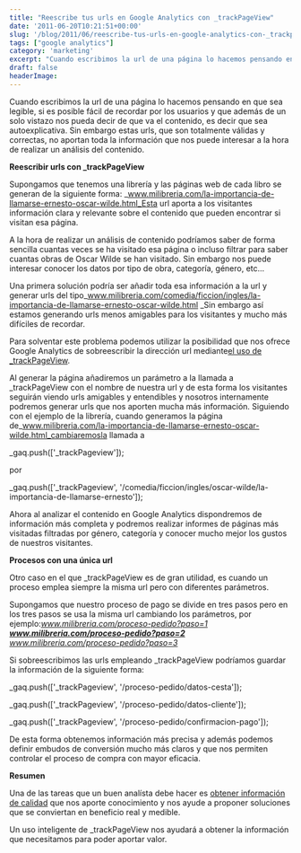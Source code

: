 ```yaml
---
title: "Reescribe tus urls en Google Analytics con _trackPageView"
date: '2011-06-20T10:21:51+00:00'
slug: '/blog/2011/06/reescribe-tus-urls-en-google-analytics-con-_trackpageview'
tags: ["google analytics"]
category: 'marketing'
excerpt: "Cuando escribimos la url de una página lo hacemos pensando en que sea legible, si es posible fácil de recordar por los usuarios y que además de un solo vistazo nos pueda decir de que va el contenido, e..."
draft: false
headerImage:
---
```

Cuando escribimos la url de una página lo hacemos pensando en que sea legible, si es posible fácil de recordar por los usuarios y que además de un solo vistazo nos pueda decir de que va el contenido, es decir que sea autoexplicativa. Sin embargo estas urls, que son totalmente válidas y correctas, no aportan toda la información que nos puede interesar a la hora de realizar un análisis del contenido.

**Reescribir urls con \_trackPageView**

Supongamos que tenemos una librería y las páginas web de cada libro se generan de la siguiente forma: _www.milibreria.com/la-importancia-de-llamarse-ernesto-oscar-wilde.html_Esta url aporta a los visitantes información clara y relevante sobre el contenido que pueden encontrar si visitan esa página.

A la hora de realizar un análisis de contenido podríamos saber de forma sencilla cuantas veces se ha visitado esa página o incluso filtrar para saber cuantas obras de Oscar Wilde se han visitado. Sin embargo nos puede interesar conocer los datos por tipo de obra, categoría, género, etc...

Una primera solución podría ser añadir toda esa información a la url y generar urls del tipo_www.milibreria.com/comedia/ficcion/ingles/la-importancia-de-llamarse-ernesto-oscar-wilde.html _Sin embargo así estamos generando urls menos amigables para los visitantes y mucho más difíciles de recordar.

Para solventar este problema podemos utilizar la posibilidad que nos ofrece Google Analytics de sobreescribir la dirección url mediante[el uso de \_trackPageView](http://code.google.com/apis/analytics/docs/gaJS/gaJSApiBasicConfiguration.html#_gat.GA_Tracker_._trackPageview "trackPageView API").

Al generar la página añadiremos un parámetro a la llamada a \_trackPageView con el nombre de nuestra url y de esta forma los visitantes seguirán viendo urls amigables y entendibles y nosotros internamente podremos generar urls que nos aporten mucha más información. Siguiendo con el ejemplo de la librería, cuando generamos la página de_www.milibreria.com/la-importancia-de-llamarse-ernesto-oscar-wilde.html_cambiaremosla llamada a

\_gaq.push(['\_trackPageview']);

por

\_gaq.push(['\_trackPageview', '/comedia/ficcion/ingles/oscar-wilde/la-importancia-de-llamarse-ernesto']);

Ahora al analizar el contenido en Google Analytics dispondremos de información más completa y podremos realizar informes de páginas más visitadas filtradas por género, categoría y conocer mucho mejor los gustos de nuestros visitantes.

**Procesos con una única url**

Otro caso en el que \_trackPageView es de gran utilidad, es cuando un proceso emplea siempre la misma url pero con diferentes parámetros.

Supongamos que nuestro proceso de pago se divide en tres pasos pero en los tres pasos se usa la misma url cambiando los parámetros, por ejemplo:_www.milibreria.com/proceso-pedido?paso=1 __www.milibreria.com/proceso-pedido?paso=2__ www.milibreria.com/proceso-pedido?paso=3_

Si sobreescribimos las urls empleando \_trackPageView podríamos guardar la información de la siguiente forma:

\_gaq.push(['\_trackPageview', '/proceso-pedido/datos-cesta']);

\_gaq.push(['\_trackPageview', '/proceso-pedido/datos-cliente']);

\_gaq.push(['\_trackPageview', '/proceso-pedido/confirmacion-pago']);

De esta forma obtenemos información más precisa y además podemos definir embudos de conversión mucho más claros y que nos permiten controlar el proceso de compra con mayor eficacia.

**Resumen**

Una de las tareas que un buen analísta debe hacer es [obtener información de calidad](http://static.squarespace.com/static/5303797ae4b0c6ad9e43f072/5303ce80e4b0400995a883d6/5303cf3de4b0400995a88b56/1392758589187/?format=original "Implantación de herramientas de medición") que nos aporte conocimiento y nos ayude a proponer soluciones que se conviertan en beneficio real y medible.

Un uso inteligente de \_trackPageView nos ayudará a obtener la información que necesitamos para poder aportar valor.

